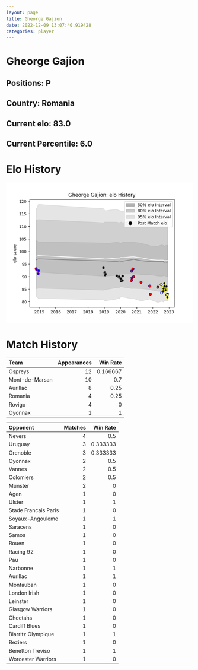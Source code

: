 ```yaml
---  
layout: page  
title: Gheorge Gajion  
date: 2022-12-09 13:07:40.919428  
categories: player  
---
```

# Gheorge Gajion

## Positions: P

## Country: Romania

## Current elo: 83.0

## Current Percentile: 6.0

# Elo History


![elo history](history_GheorgeGajion.png)
# Match History


| Team           |   Appearances |   Win Rate |
|:---------------|--------------:|-----------:|
| Ospreys        |            12 |   0.166667 |
| Mont-de-Marsan |            10 |   0.7      |
| Aurillac       |             8 |   0.25     |
| Romania        |             4 |   0.25     |
| Rovigo         |             4 |   0        |
| Oyonnax        |             1 |   1        |

| Opponent             |   Matches |   Win Rate |
|:---------------------|----------:|-----------:|
| Nevers               |         4 |   0.5      |
| Uruguay              |         3 |   0.333333 |
| Grenoble             |         3 |   0.333333 |
| Oyonnax              |         2 |   0.5      |
| Vannes               |         2 |   0.5      |
| Colomiers            |         2 |   0.5      |
| Munster              |         2 |   0        |
| Agen                 |         1 |   0        |
| Ulster               |         1 |   1        |
| Stade Francais Paris |         1 |   0        |
| Soyaux-Angouleme     |         1 |   1        |
| Saracens             |         1 |   0        |
| Samoa                |         1 |   0        |
| Rouen                |         1 |   0        |
| Racing 92            |         1 |   0        |
| Pau                  |         1 |   0        |
| Narbonne             |         1 |   1        |
| Aurillac             |         1 |   1        |
| Montauban            |         1 |   0        |
| London Irish         |         1 |   0        |
| Leinster             |         1 |   0        |
| Glasgow Warriors     |         1 |   0        |
| Cheetahs             |         1 |   0        |
| Cardiff Blues        |         1 |   0        |
| Biarritz Olympique   |         1 |   1        |
| Beziers              |         1 |   0        |
| Benetton Treviso     |         1 |   1        |
| Worcester Warriors   |         1 |   0        |